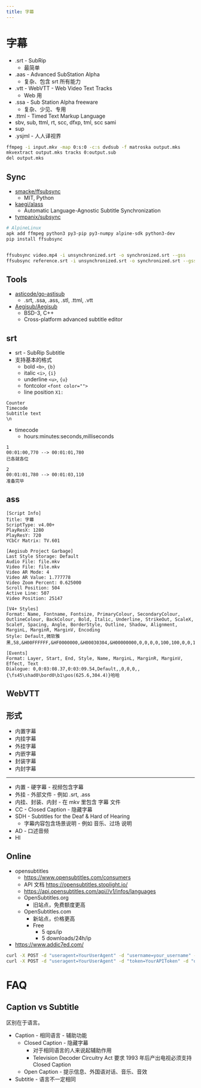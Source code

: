 ```yaml
---
title: 字幕
---
```


# 字幕

- .srt - SubRip
  - 最简单
- .aas - Advanced SubStation Alpha
  - 复杂、包含 srt 所有能力
- .vtt - WebVTT - Web Video Text Tracks
  - Web 用
- .ssa - Sub Station Alpha freeware
  - 复杂、少见、专用
- .ttml - Timed Text Markup Language
- sbv, sub, ttml, rt, scc, dfxp, tml, scc sami
- sup
- .ysjml - 人人译视界

```bash title="sup -> sub"
ffmpeg -i input.mkv -map 0:s:0 -c:s dvdsub -f matroska output.mks
mkvextract output.mks tracks 0:output.sub
del output.mks
```

## Sync

- [smacke/ffsubsync](https://github.com/smacke/ffsubsync)
  - MIT, Python
- [kaegi/alass](https://github.com/kaegi/alass)
  - Automatic Language-Agnostic Subtitle Synchronization
- [tympanix/subsync](https://github.com/tympanix/subsync)

```bash
# AlpineLinux
apk add ffmpeg python3 py3-pip py3-numpy alpine-sdk python3-dev
pip install ffsubsync


ffsubsync video.mp4 -i unsynchronized.srt -o synchronized.srt --gss
ffsubsync reference.srt -i unsynchronized.srt -o synchronized.srt --gss
```

## Tools

- [asticode/go-astisub](https://github.com/asticode/go-astisub)
  - .srt, .ssa, .ass, .stl, .ttml, .vtt
- [Aegisub/Aegisub](https://github.com/Aegisub/Aegisub)
  - BSD-3, C++
  - Cross-platform advanced subtitle editor

## srt

- srt - SubRip Subtitle
- 支持基本的格式
  - bold `<b>`, `{b}`
  - italic `<i>`, `{i}`
  - underline `<u>`, `{u}`
  - fontcolor `<font color="">`
  - line position `X1:`

```
Counter
Timecode
Subtitle text
\n
```

- timecode
  - hours:minutes:seconds,milliseconds

```srt
1
00:01:00,770 --> 00:01:01,780
已各就各位

2
00:01:01,780 --> 00:01:03,110
准备完毕
```

## ass

```ass
[Script Info]
Title: 字幕
ScriptType: v4.00+
PlayResX: 1280
PlayResY: 720
YCbCr Matrix: TV.601

[Aegisub Project Garbage]
Last Style Storage: Default
Audio File: file.mkv
Video File: file.mkv
Video AR Mode: 4
Video AR Value: 1.777778
Video Zoom Percent: 0.625000
Scroll Position: 504
Active Line: 507
Video Position: 25147

[V4+ Styles]
Format: Name, Fontname, Fontsize, PrimaryColour, SecondaryColour, OutlineColour, BackColour, Bold, Italic, Underline, StrikeOut, ScaleX, ScaleY, Spacing, Angle, BorderStyle, Outline, Shadow, Alignment, MarginL, MarginR, MarginV, Encoding
Style: Default,微软雅黑,58,&H00FFFFFF,&HF0000000,&H00030304,&H00000000,0,0,0,0,100,100,0,0,1,2,1,2,5,5,2,0

[Events]
Format: Layer, Start, End, Style, Name, MarginL, MarginR, MarginV, Effect, Text
Dialogue: 0,0:03:08.37,0:03:09.54,Default,,0,0,0,,{\fs45\shad0\bord0\b1\pos(625.6,304.4)}哈哈
```

## WebVTT

## 形式

- 内置字幕
- 内挂字幕
- 外挂字幕
- 内嵌字幕
- 封装字幕
- 内封字幕

---

- 内置 - 硬字幕 - 视频包含字幕
- 外挂 - 外部文件 - 例如 .srt, .ass
- 内挂、封装、内封 - 在 mkv 里包含 字幕 文件
- CC - Closed Caption - 隐藏字幕
- SDH - Subtitles for the Deaf & Hard of Hearing
  - 字幕内容包含场景说明 - 例如 音乐、过场 说明
- AD - 口述音频
- HI

## Online

- opensubtitles
  - https://www.opensubtitles.com/consumers
  - API 文档 https://opensubtitles.stoplight.io/
  - https://api.opensubtitles.com/api//v1/infos/languages
  - OpenSubtitles.org
    - 旧站点，免费额度更高
  - OpenSubtitles.com
    - 新站点，价格更高
    - Free
      - 5 qps/ip
      - 5 downloads/24h/ip
- https://www.addic7ed.com/

```bash
curl -X POST -d "useragent=YourUserAgent" -d "username=your_username" -d "password=your_password" https://api.opensubtitles.org/xml-rpc
curl -X POST -d "useragent=YourUserAgent" -d "token=YourAPIToken" -d "query=movie_name" https://api.opensubtitles.org/xml-rpc
```

# FAQ

## Caption vs Subtitle

区别在于语言。

- Caption - 相同语言 - 辅助功能
  - Closed Caption - 隐藏字幕
    - 对于相同语言的人来说起辅助作用
    - Television Decoder Circuitry Act 要求 1993 年后产出电视必须支持 Closed Caption
  - Open Caption  - 提示信息、外国语对话、音乐、音效
- Subtitle - 语言不一定相同
